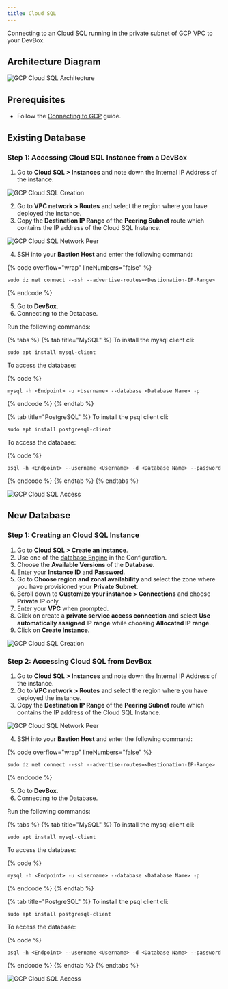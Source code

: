 ```yaml
---
title: Cloud SQL
---
```

Connecting to an Cloud SQL running in the private subnet of GCP VPC to your DevBox.

## Architecture Diagram

![GCP Cloud SQL Architecture](../../../.gitbook/assets/gcp-cloudsql-architecture.png)

## Prerequisites

- Follow the [Connecting to GCP](../../existing-network/connecting-to-gcp.md) guide.

## Existing Database

### Step 1: Accessing Cloud SQL Instance from a DevBox

1. Go to **Cloud SQL > Instances** and note down the Internal IP Address of the instance.

![GCP Cloud SQL Creation](../../../.gitbook/assets/gcp-cloudsql-creation.png)

2. Go to **VPC network > Routes** and select the region where you have deployed the instance.
3. Copy the **Destination IP Range** of the **Peering Subnet** route which contains the IP address of the Cloud SQL Instance.

![GCP Cloud SQL Network Peer](../../../.gitbook/assets/gcp-cloudsql-network-peer.png)

4. SSH into your **Bastion Host** and enter the following command:

{% code overflow="wrap" lineNumbers="false" %}
```
sudo dz net connect --ssh --advertise-routes=<Destionation-IP-Range>
```
{% endcode %}

5. Go to **DevBox**.
6. Connecting to the Database.

Run the following commands:

{% tabs %}
{% tab title="MySQL" %}
To install the mysql client cli:

```
sudo apt install mysql-client
```

To access the database:

{% code %}
```
mysql -h <Endpoint> -u <Username> --database <Database Name> -p
```
{% endcode %}
{% endtab %}

{% tab title="PostgreSQL" %}
To install the psql client cli:

```
sudo apt install postgresql-client
```

To access the database:

{% code %}
```
psql -h <Endpoint> --username <Username> -d <Database Name> --password
```
{% endcode %}
{% endtab %}
{% endtabs %}

![GCP Cloud SQL Access](../../../.gitbook/assets/gcp-cloudsql-access.png)

## New Database

### Step 1: Creating an Cloud SQL Instance

1. Go to **Cloud SQL > Create an instance**.
2. Use one of the [database Engine](https://cloud.google.com/products/databases?hl=en) in the Configuration.
3. Choose the **Available Versions** of the **Database.**
4. Enter your **Instance ID**  and **Password**.
5. Go to **Choose region and zonal availability** and select the zone where you have provisioned your **Private Subnet**.
6. Scroll down to **Customize your instance > Connections** and choose **Private IP** only.
7. Enter your **VPC** when prompted.
8. Click on create a **private service access connection** and select **Use automatically assigned IP range** while choosing **Allocated IP range**.
9. Click on **Create Instance**.

![GCP Cloud SQL Creation](../../../.gitbook/assets/gcp-cloudsql-creation.png)

### Step 2: Accessing Cloud SQL from DevBox

1. Go to **Cloud SQL > Instances** and note down the Internal IP Address of the instance.
2. Go to **VPC network > Routes** and select the region where you have deployed the instance.
3. Copy the **Destination IP Range** of the **Peering Subnet** route which contains the IP address of the Cloud SQL Instance.

![GCP Cloud SQL Network Peer](../../../.gitbook/assets/gcp-cloudsql-network-peer.png)

4. SSH into your **Bastion Host** and enter the following command:

{% code overflow="wrap" lineNumbers="false" %}
```
sudo dz net connect --ssh --advertise-routes=<Destionation-IP-Range>
```
{% endcode %}

5. Go to **DevBox**.
6. Connecting to the Database.

Run the following commands:

{% tabs %}
{% tab title="MySQL" %}
To install the mysql client cli:

```
sudo apt install mysql-client
```

To access the database:

{% code %}
```
mysql -h <Endpoint> -u <Username> --database <Database Name> -p
```
{% endcode %}
{% endtab %}

{% tab title="PostgreSQL" %}
To install the psql client cli:

```
sudo apt install postgresql-client
```

To access the database:

{% code %}
```
psql -h <Endpoint> --username <Username> -d <Database Name> --password
```
{% endcode %}
{% endtab %}
{% endtabs %}

![GCP Cloud SQL Access](../../../.gitbook/assets/gcp-cloudsql-access.png)
